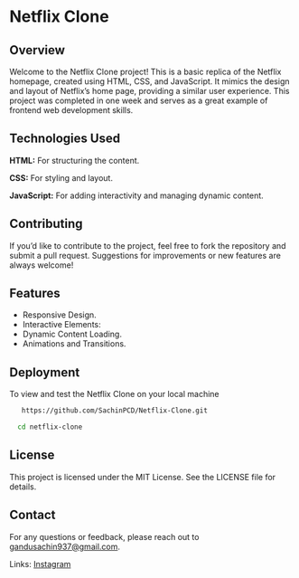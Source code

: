 
# Netflix Clone
## Overview
Welcome to the Netflix Clone project! This is a basic replica of the Netflix homepage, created using HTML, CSS, and JavaScript. It mimics the design and layout of Netflix’s home page, providing a similar user experience. This project was completed in one week and serves as a great example of frontend web development skills.
## Technologies Used
**HTML:**   For structuring the content.

**CSS:**  For styling and layout.

**JavaScript:** For adding interactivity and managing dynamic content.

## Contributing
If you’d like to contribute to the project, feel free to fork the repository and submit a pull request. Suggestions for improvements or new features are always welcome!

 
## Features

- Responsive Design.
- Interactive Elements:
- Dynamic Content Loading.
- Animations and Transitions.


## Deployment

To view and test the Netflix Clone on your local machine

```bash
   https://github.com/SachinPCD/Netflix-Clone.git
```
```bash 
  cd netflix-clone
```

## License
This project is licensed under the MIT License. See the LICENSE file for details.

## Contact
For any questions or feedback, please reach out to gandusachin937@gmail.com.

Links: [Instagram](https://www.instagram.com/sachin_pcd_937/)


